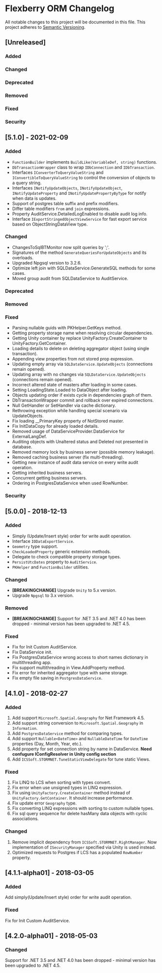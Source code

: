 # Flexberry ORM Changelog
All notable changes to this project will be documented in this file.
This project adheres to [Semantic Versioning](http://semver.org/).

## [Unreleased]

### Added

### Changed

### Deprecated

### Removed

### Fixed

### Security


## [5.1.0] - 2021-02-09

### Added
- `FunctionBuilder` implements `BuildLike(VariableDef, string)` functions.
- `DbTransactionWrapper` class to wrap `IDbConnection` and `IDbTransaction`.
- Interfaces `IConverterToQueryValueString` and `IConvertibleToQueryValueString` to control the conversion of objects to a query string.
- Interfaces `INotifyUpdateObjects`, `INotifyUpdateObject`, `INotifyUpdateProperty` and `INotifyUpdatePropertyByType` for notify when data is updates.
- Support of postgres table suffix and prefix modifiers.
- Differ table modifiers `from` and `join` expressions.
- Property AuditService.DetailedLogEnabled to disable audit log info.
- Interface `IExportStringedObjectViewService` for fast export service based on ObjectStringDataView type.

### Changed
- ChangesToSqlBTMonitor now split queries by ';'.
- Signatures of the method `GenerateQueriesForUpdateObjects` and its overloads.
- Upgraded Npgsql version to 3.2.6.
- Optimize left join with SQLDataService.GenerateSQL methods for some cases.
- Moved group audit from SQLDataService to AuditService.

### Deprecated

### Removed

### Fixed
- Parsing nullable guids with PKHelper.GetKeys method.
- Getting property storage name when resolving circular dependencies.
- Getting Unity container by replace UnityFactory.CreateContainer to UnityFactory.GetContainer.
- Loading details to delete on deleting aggregator object (using single transaction).
- Appending view properties from not stored prop expression.
- Updating empty array via `SQLDataService.UpdateObjects` (connections remain opened).
- Updating array with no changes via `SQLDataService.UpdateObjects` (connections remain opened).
- Incorrect altered state of masters after loading in some cases.
- Setting LoadingState.Loaded to DataObject after loading.
- Objects updating order if exists cycle in dependencies graph of them.
- DbTransactionWrapper commit and rollback over expired connections.
- Null GetHandler or SetHandler via cache dictionary. 
- Rethrowing exception while handling special scenario via UpdateObjects.
- Fix loading __PrimaryKey property of NotStored master.
- Fix InitDataCopy for already loaded details.
- Removed usage of DataServiceProvider.DataService for ExternalLangDef.
- Auditing objects with Unaltered status and Deleted not presented in database.
- Removed memory lock by business server (possible memory leakage).
- Removed caching business server (fix multi-threading).
- Getting new instance of audit data service on every write audit operation.
- Getting inherited business servers.
- Concurrent getting business servers.
- Ordering in PostgresDataService when used RowNumber.

### Security


## [5.0.0] - 2018-12-13

### Added

- Simply (Update/Insert style) order for write audit operation.
- Interface `IODataExportService`.
- `Geometry` type support.
- `CheckLoadedProperty` generic extension methods.
- Delegate to check compatible property storage types.
- `PersistUtcDates` property to `AuditService`.
- `PKHelper` and `FunctionBuilder` utilities.

### Changed

- **[BREAKINGCHANGE]** Upgrade `Unity` to 5.x version.
- Upgrade `Npgsql` to 3.x version.

### Removed

- **[BREAKINGCHANGE]** Support for .NET 3.5 and .NET 4.0 has been dropped - minimal version has been upgraded to .NET 4.5.

### Fixed

- Fix for Init Custom AuditService.
- Fix DataService init.
- Fix PostgresDataService wrong access to short names dictionary in multithreading app.
- Fix support multithreading in View.AddProperty method.
- Fix error for inherited aggregator type with same storage.
- Fix empty file saving in `PostgresDataService`.

## [4.1.0] - 2018-02-27
### Added
1. Add support `Microsoft.Spatial.Geography` for Net Framework 4.5.
2. Add support string conversion to `Microsoft.Spatial.Geography` in `Information`.
3. Add `PostgresDataService` method for comparing types.
4. Add support `Nullable<DateTime>` and `NullableDateTime` for `DateTime` properties (Day, Month, Year, etc.).
5. Add property for set connection string by name in DataService. **Need confugure IConfigResolver in Unity config section**
6. Add `ICSSoft.STORMNET.TuneStaticViewDelegate` for tune static Views.

### Fixed
1. Fix LINQ to LCS when sorting with types convert.
2. Fix error when use unsigned types in LINQ expression.
3. Fix using `UnityFactory.CreateContainer` method instead of `UnityFactory.GetContainer`. It should increase performance.
4. Fix update error `Geography` type.
5. Fix converting LINQ expressions with sorting to custom nullable types.
6. Fix sql query sequence for delete hasMany data objects with cyclic associations.

### Changed
1. Remove implicit dependency from `ICSSoft.STORMNET.RightManager`. Now implementation of `ISecurityManager` specified via Unity is used instead.
2. Optimized requests to Postgres if LCS has a populated `RowNumber` property.

## [4.1.1-alpha01] - 2018-03-05
### Added
Add simply(Update/Insert style) order for write audit operation.

### Fixed
Fix for Init Custom AuditService.

## [4.2.0-alpha01] - 2018-05-03
### Changed
Support for .NET 3.5 and .NET 4.0 has been dropped - minimal version has been upgraded to .NET 4.5.

